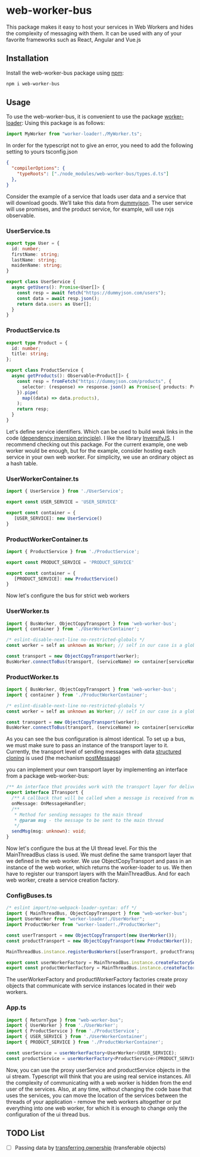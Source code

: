# web-worker-bus

This package makes it easy to host your services in Web Workers and hides the complexity of messaging with them. 
It can be used with any of your favorite frameworks such as React, Angular and Vue.js

## Installation

Install the web-worker-bus package using [npm](https://www.npmjs.com/):

```bash
npm i web-worker-bus
```

## Usage

To use the web-worker-bus, it is convenient to use the package [worker-loader](https://www.npmjs.com/package/worker-loader):
Using this package is as follows:

```ts
import MyWorker from "worker-loader!./MyWorker.ts";
```

In order for the typescript not to give an error, you need to add the following setting to yours tsconfig.json

```json
{
  "compilerOptions": {
    "typeRoots": ["./node_modules/web-worker-bus/types.d.ts"]
  },
}
```

Consider the example of a service that loads user data and a service that will download goods. 
We’ll take this data from [dummyjson](https://dummyjson.com/).
The user service will use promises, and the product service, for example, will use rxjs observable.

### UserService.ts

```ts
export type User = {
  id: number;
  firstName: string;
  lastName: string;
  maidenName: string;
}

export class UserService {
  async getUsers(): Promise<User[]> {
    const resp = await fetch("https://dummyjson.com/users");
    const data = await resp.json();
    return data.users as User[];
  }
}
```

### ProductService.ts

```ts
export type Product = {
  id: number;
  title: string;
};

export class ProductService {
  async getProducts(): Observable<Product[]> {
    const resp = fromFetch("https://dummyjson.com/products", {
      selector: (response) => response.json() as Promise<{ products: Product[] }>,
    }).pipe(
      map((data) => data.products),
    );
    return resp;
  }
}
```

Let's define service identifiers. Which can be used to build weak links in the code ([dependency inversion principle](https://en.wikipedia.org/wiki/Dependency_inversion_principle)).
I like the library [InversifyJS](https://github.com/inversify/InversifyJS). I recommend checking out this package.
For the current example, one web worker would be enough, but for the example, consider hosting each service in your own web worker.
For simplicity, we use an ordinary object as a hash table.

### UserWorkerContainer.ts

```ts
import { UserService } from './UserService';

export const USER_SERVICE = 'USER_SERVICE'

export const container = {
   [USER_SERVICE]: new UserService() 
}
```

### ProductWorkerContainer.ts

```ts
import { ProductService } from './ProductService';

export const PRODUCT_SERVICE = 'PRODUCT_SERVICE'

export const container = {
   [PRODUCT_SERVICE]: new ProductService() 
}
```

Now let's configure the bus for strict web workers

### UserWorker.ts

```ts
import { BusWorker, ObjectCopyTransport } from 'web-worker-bus';
import { container } from './UserWorkerContainer';

/* eslint-disable-next-line no-restricted-globals */
const worker = self as unknown as Worker; // self in our case is a global variable that contains a global object - an instance of the Worker class

const transport = new ObjectCopyTransport(worker);
BusWorker.connectToBus(transport, (serviceName) => container[serviceName]);
```

### ProductWorker.ts

```ts
import { BusWorker, ObjectCopyTransport } from 'web-worker-bus';
import { container } from './ProductWorkerContainer';

/* eslint-disable-next-line no-restricted-globals */
const worker = self as unknown as Worker; // self in our case is a global variable that contains a global object - an instance of the Worker class

const transport = new ObjectCopyTransport(worker);
BusWorker.connectToBus(transport, (serviceName) => container[serviceName]);
```

As you can see the bus configuration is almost identical. To set up a bus, we must make sure to pass an instance of the transport layer to it. Currently, the transport level of sending messages with data [structured cloning](https://developer.mozilla.org/en-US/docs/Web/API/Web_Workers_API/Structured_clone_algorithm) is used (the mechanism [postMessage](https://developer.mozilla.org/en-US/docs/Web/API/Worker/postMessage))

you can implement your own transport layer by implementing an interface from a package web-worker-bus:

```ts
/** An interface that provides work with the transport layer for delivering messages between threads */
export interface ITransport {
  /** A callback that will be called when a message is received from main thread */
  onMessage: OnMessageHandler;
  /**
   * Method for sending messages to the main thread
   * @param msg - the message to be sent to the main thread
   */
  sendMsg(msg: unknown): void;
}
```

Now let's configure the bus at the UI thread level. For this the MainThreadBus class is used. 
We must define the same transport layer that we defined in the web worker. We use ObjectCopyTransport and pass in an instance of the web worker, which returns the worker-loader to us. We then have to register our transport layers with the MainThreadBus. 
And for each web worker, create a service creation factory.


### ConfigBuses.ts

```ts
/* eslint import/no-webpack-loader-syntax: off */
import { MainThreadBus, ObjectCopyTransport } from "web-worker-bus";
import UserWorker from "worker-loader!./UserWorker";
import ProductWorker from "worker-loader!./ProductWorker";

const userTransport = new ObjectCopyTransport(new UserWorker());
const productTransport = new ObjectCopyTransport(new ProductWorker());

MainThreadBus.instance.registerBusWorkers([userTransport, productTransport]);

export const userWorkerFactory = MainThreadBus.instance.createFactoryService(userTransport);
export const productWorkerFactory = MainThreadBus.instance.createFactoryService(productTransport);

```

The userWorkerFactory and productWorkerFactory factories create proxy objects that communicate with service instances located in their web workers.

### App.ts

```ts
import { ReturnType } from "web-worker-bus";
import { UserWorker } from './UserWorker';
import { ProductService } from './ProductService';
import { USER_SERVICE } from './UserWorkerContainer';
import { PRODUCT_SERVICE } from './ProductWorkerContainer';

const userService = userWorkerFactory<UserWorker>(USER_SERVICE);
const productService = userWorkerFactory<ProductService>(PRODUCT_SERVICE, ReturnType.rxjsObservable);
```

Now, you can use the proxy userService and productService objects in the ui stream. Typescript will think that you are using real service instances. All the complexity of communicating with a web worker is hidden from the end user of the services. Also, at any time, without changing the code base that uses the services, you can move the location of the services between the threads of your application - remove the web workers altogether or put everything into one web worker, for which it is enough to change only the configuration of the ui thread bus.

## TODO List
- [ ] Passing data by [transferring ownership](https://developer.mozilla.org/en-US/docs/Web/API/Web_Workers_API/Using_web_workers#passing_data_by_transferring_ownership_transferable_objects) (transferable objects)
